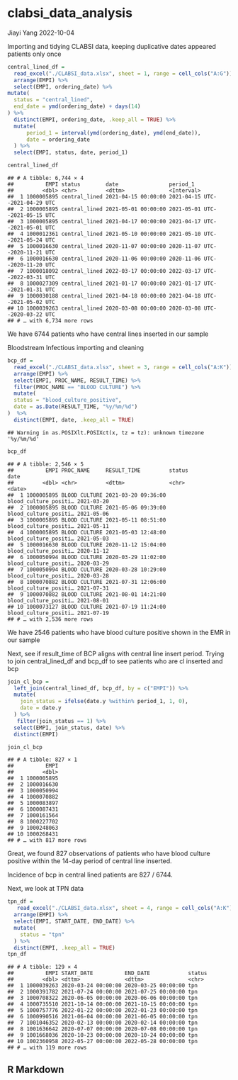 clabsi_data_analysis
================
Jiayi Yang
2022-10-04

Importing and tidying CLABSI data, keeping duplicative dates appeared
patients only once

``` r
central_lined_df =
  read_excel("./CLABSI_data.xlsx", sheet = 1, range = cell_cols("A:G")) %>% 
  arrange(EMPI) %>% 
  select(EMPI, ordering_date) %>% 
mutate(
  status = "central_lined",
  end_date = ymd(ordering_date) + days(14)
) %>% 
  distinct(EMPI, ordering_date, .keep_all = TRUE) %>% 
  mutate(
      period_1 = interval(ymd(ordering_date), ymd(end_date)),
      date = ordering_date
  ) %>% 
  select(EMPI, status, date, period_1) 

central_lined_df
```

    ## # A tibble: 6,744 × 4
    ##          EMPI status        date                period_1                      
    ##         <dbl> <chr>         <dttm>              <Interval>                    
    ##  1 1000005895 central_lined 2021-04-15 00:00:00 2021-04-15 UTC--2021-04-29 UTC
    ##  2 1000005895 central_lined 2021-05-01 00:00:00 2021-05-01 UTC--2021-05-15 UTC
    ##  3 1000005895 central_lined 2021-04-17 00:00:00 2021-04-17 UTC--2021-05-01 UTC
    ##  4 1000012361 central_lined 2021-05-10 00:00:00 2021-05-10 UTC--2021-05-24 UTC
    ##  5 1000016630 central_lined 2020-11-07 00:00:00 2020-11-07 UTC--2020-11-21 UTC
    ##  6 1000016630 central_lined 2020-11-06 00:00:00 2020-11-06 UTC--2020-11-20 UTC
    ##  7 1000018092 central_lined 2022-03-17 00:00:00 2022-03-17 UTC--2022-03-31 UTC
    ##  8 1000027309 central_lined 2021-01-17 00:00:00 2021-01-17 UTC--2021-01-31 UTC
    ##  9 1000030188 central_lined 2021-04-18 00:00:00 2021-04-18 UTC--2021-05-02 UTC
    ## 10 1000039263 central_lined 2020-03-08 00:00:00 2020-03-08 UTC--2020-03-22 UTC
    ## # … with 6,734 more rows

We have 6744 patients who have central lines inserted in our sample

Bloodstream Infectious importing and cleaning

``` r
bcp_df =
  read_excel("./CLABSI_data.xlsx", sheet = 3, range = cell_cols("A:K")) %>% 
  arrange(EMPI) %>% 
  select(EMPI, PROC_NAME, RESULT_TIME) %>% 
  filter(PROC_NAME == "BLOOD CULTURE") %>% 
  mutate(
  status = "blood_culture_positive",
  date = as.Date(RESULT_TIME, "%y/%m/%d")
)  %>% 
  distinct(EMPI, date, .keep_all = TRUE)
```

    ## Warning in as.POSIXlt.POSIXct(x, tz = tz): unknown timezone '%y/%m/%d'

``` r
bcp_df
```

    ## # A tibble: 2,546 × 5
    ##          EMPI PROC_NAME     RESULT_TIME         status                date      
    ##         <dbl> <chr>         <dttm>              <chr>                 <date>    
    ##  1 1000005895 BLOOD CULTURE 2021-03-20 09:36:00 blood_culture_positi… 2021-03-20
    ##  2 1000005895 BLOOD CULTURE 2021-05-06 09:39:00 blood_culture_positi… 2021-05-06
    ##  3 1000005895 BLOOD CULTURE 2021-05-11 08:51:00 blood_culture_positi… 2021-05-11
    ##  4 1000005895 BLOOD CULTURE 2021-05-03 12:48:00 blood_culture_positi… 2021-05-03
    ##  5 1000016630 BLOOD CULTURE 2020-11-12 15:04:00 blood_culture_positi… 2020-11-12
    ##  6 1000050994 BLOOD CULTURE 2020-03-29 11:02:00 blood_culture_positi… 2020-03-29
    ##  7 1000050994 BLOOD CULTURE 2020-03-28 10:29:00 blood_culture_positi… 2020-03-28
    ##  8 1000070882 BLOOD CULTURE 2021-07-31 12:06:00 blood_culture_positi… 2021-07-31
    ##  9 1000070882 BLOOD CULTURE 2021-08-01 14:21:00 blood_culture_positi… 2021-08-01
    ## 10 1000073127 BLOOD CULTURE 2021-07-19 11:24:00 blood_culture_positi… 2021-07-19
    ## # … with 2,536 more rows

We have 2546 patients who have blood culture positive shown in the EMR
in our sample

Next, see if result_time of BCP aligns with central line insert period.
Trying to join central_lined_df and bcp_df to see patients who are cl
inserted and bcp

``` r
join_cl_bcp =
  left_join(central_lined_df, bcp_df, by = c("EMPI")) %>% 
  mutate(
    join_status = ifelse(date.y %within% period_1, 1, 0),
    date = date.y
  ) %>% 
   filter(join_status == 1) %>% 
  select(EMPI, join_status, date) %>% 
  distinct(EMPI)

join_cl_bcp
```

    ## # A tibble: 827 × 1
    ##          EMPI
    ##         <dbl>
    ##  1 1000005895
    ##  2 1000016630
    ##  3 1000050994
    ##  4 1000070882
    ##  5 1000083897
    ##  6 1000087431
    ##  7 1000161564
    ##  8 1000227702
    ##  9 1000248063
    ## 10 1000268431
    ## # … with 817 more rows

Great, we found 827 observations of patients who have blood culture
positive within the 14-day period of central line inserted.

Incidence of bcp in central lined patients are 827 / 6744.

Next, we look at TPN data

``` r
tpn_df =
   read_excel("./CLABSI_data.xlsx", sheet = 4, range = cell_cols("A:K")) %>% 
  arrange(EMPI) %>% 
  select(EMPI, START_DATE, END_DATE) %>% 
  mutate(
    status = "tpn"
  ) %>% 
  distinct(EMPI, .keep_all = TRUE)
tpn_df
```

    ## # A tibble: 129 × 4
    ##          EMPI START_DATE          END_DATE            status
    ##         <dbl> <dttm>              <dttm>              <chr> 
    ##  1 1000039263 2020-03-24 00:00:00 2020-03-25 00:00:00 tpn   
    ##  2 1000391782 2021-07-24 00:00:00 2021-07-25 00:00:00 tpn   
    ##  3 1000708322 2020-06-05 00:00:00 2020-06-06 00:00:00 tpn   
    ##  4 1000735510 2021-10-14 00:00:00 2021-10-15 00:00:00 tpn   
    ##  5 1000757776 2022-01-22 00:00:00 2022-01-23 00:00:00 tpn   
    ##  6 1000990516 2021-06-04 00:00:00 2021-06-05 00:00:00 tpn   
    ##  7 1001046352 2020-02-13 00:00:00 2020-02-14 00:00:00 tpn   
    ##  8 1001636642 2020-07-07 00:00:00 2020-07-08 00:00:00 tpn   
    ##  9 1001668036 2020-10-23 00:00:00 2020-10-24 00:00:00 tpn   
    ## 10 1002360958 2022-05-27 00:00:00 2022-05-28 00:00:00 tpn   
    ## # … with 119 more rows

## R Markdown
